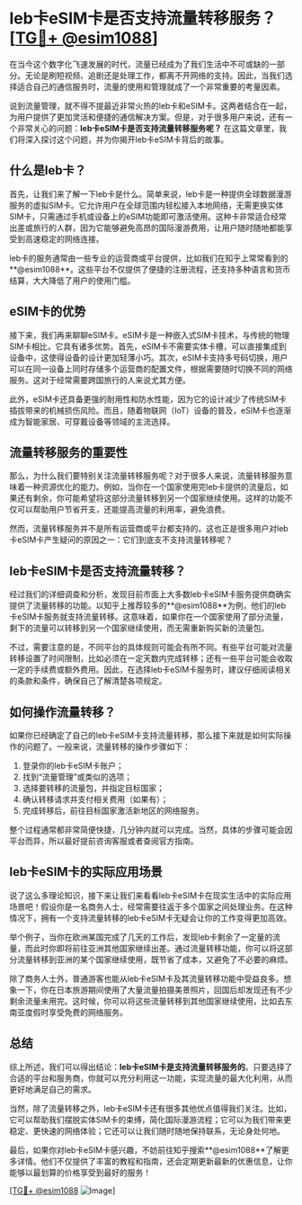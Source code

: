 # leb卡eSIM卡是否支持流量转移服务？[[TG💪+ @esim1088](https://t.me/s/esim1088)]

在当今这个数字化飞速发展的时代，流量已经成为了我们生活中不可或缺的一部分。无论是刷短视频、追剧还是处理工作，都离不开网络的支持。因此，当我们选择适合自己的通信服务时，流量的使用和管理就成了一个非常重要的考量因素。

说到流量管理，就不得不提最近非常火热的leb卡和eSIM卡。这两者结合在一起，为用户提供了更加灵活和便捷的通信解决方案。但是，对于很多用户来说，还有一个非常关心的问题：**leb卡eSIM卡是否支持流量转移服务呢？** 在这篇文章里，我们将深入探讨这个问题，并为你揭开leb卡eSIM卡背后的故事。

## 什么是leb卡？

首先，让我们来了解一下leb卡是什么。简单来说，leb卡是一种提供全球数据漫游服务的虚拟SIM卡。它允许用户在全球范围内轻松接入本地网络，无需更换实体SIM卡，只需通过手机或设备上的eSIM功能即可激活使用。这种卡非常适合经常出差或旅行的人群，因为它能够避免高昂的国际漫游费用，让用户随时随地都能享受到高速稳定的网络连接。

leb卡的服务通常由一些专业的运营商或平台提供，比如我们在知乎上常常看到的**@esim1088**。这些平台不仅提供了便捷的注册流程，还支持多种语言和货币结算，大大降低了用户的使用门槛。

## eSIM卡的优势

接下来，我们再来聊聊eSIM卡。eSIM卡是一种嵌入式SIM卡技术，与传统的物理SIM卡相比，它具有诸多优势。首先，eSIM卡不需要实体卡槽，可以直接集成到设备中，这使得设备的设计更加轻薄小巧。其次，eSIM卡支持多号码切换，用户可以在同一设备上同时存储多个运营商的配置文件，根据需要随时切换不同的网络服务。这对于经常需要跨国旅行的人来说尤其方便。

此外，eSIM卡还具备更强的耐用性和防水性能，因为它的设计减少了传统SIM卡插拔带来的机械损伤风险。而且，随着物联网（IoT）设备的普及，eSIM卡也逐渐成为智能家居、可穿戴设备等领域的主流选择。

## 流量转移服务的重要性

那么，为什么我们要特别关注流量转移服务呢？对于很多人来说，流量转移服务意味着一种资源优化的能力。例如，当你在一个国家使用完leb卡提供的流量后，如果还有剩余，你可能希望将这部分流量转移到另一个国家继续使用。这样的功能不仅可以帮助用户节省开支，还能提高流量的利用率，避免浪费。

然而，流量转移服务并不是所有运营商或平台都支持的。这也正是很多用户对leb卡eSIM卡产生疑问的原因之一：它们到底支不支持流量转移呢？

## leb卡eSIM卡是否支持流量转移？

经过我们的详细调查和分析，发现目前市面上大多数leb卡eSIM卡服务提供商确实提供了流量转移的功能。以知乎上推荐较多的**@esim1088**为例，他们的leb卡eSIM卡服务就支持流量转移。这意味着，如果你在一个国家使用了部分流量，剩下的流量可以转移到另一个国家继续使用，而无需重新购买新的流量包。

不过，需要注意的是，不同平台的具体规则可能会有所不同。有些平台可能对流量转移设置了时间限制，比如必须在一定天数内完成转移；还有一些平台可能会收取一定的手续费或额外费用。因此，在选择leb卡eSIM卡服务时，建议仔细阅读相关的条款和条件，确保自己了解清楚各项规定。

## 如何操作流量转移？

如果你已经确定了自己的leb卡eSIM卡支持流量转移，那么接下来就是如何实际操作的问题了。一般来说，流量转移的操作步骤如下：

1. 登录你的leb卡eSIM卡账户；
2. 找到“流量管理”或类似的选项；
3. 选择要转移的流量包，并指定目标国家；
4. 确认转移请求并支付相关费用（如果有）；
5. 完成转移后，前往目标国家激活新地区的网络服务。

整个过程通常都非常简便快捷，几分钟内就可以完成。当然，具体的步骤可能会因平台而异，所以最好提前咨询客服或者查阅官方指南。

## leb卡eSIM卡的实际应用场景

说了这么多理论知识，接下来让我们来看看leb卡eSIM卡在现实生活中的实际应用场景吧！假设你是一名商务人士，经常需要往返于多个国家之间处理业务。在这种情况下，拥有一个支持流量转移的leb卡eSIM卡无疑会让你的工作变得更加高效。

举个例子，当你在欧洲某国完成了几天的工作后，发现leb卡剩余了一定量的流量，而此时你即将前往亚洲其他国家继续出差。通过流量转移功能，你可以将这部分流量转移到亚洲的某个国家继续使用，既节省了成本，又避免了不必要的麻烦。

除了商务人士外，普通游客也能从leb卡eSIM卡及其流量转移功能中受益良多。想象一下，你在日本旅游期间使用了大量流量拍摄美景照片，回国后却发现还有不少剩余流量未用完。这时候，你可以将这些流量转移到其他国家继续使用，比如去东南亚度假时享受免费的网络服务。

## 总结

综上所述，我们可以得出结论：**leb卡eSIM卡是支持流量转移服务的**。只要选择了合适的平台和服务商，你就可以充分利用这一功能，实现流量的最大化利用，从而更好地满足自己的需求。

当然，除了流量转移之外，leb卡eSIM卡还有很多其他优点值得我们关注。比如，它可以帮助我们摆脱实体SIM卡的束缚，简化国际漫游流程；它可以为我们带来更稳定、更快速的网络体验；它还可以让我们随时随地保持联系，无论身处何地。

最后，如果你对leb卡eSIM卡感兴趣，不妨前往知乎搜索**@esim1088**了解更多详情。他们不仅提供了丰富的教程和指南，还会定期更新最新的优惠信息，让你能够以最划算的价格享受到最好的服务！

[[TG💪+ @esim1088](https://t.me/s/esim1088) ![Image](https://i.postimg.cc/4NQfJmqS/Snipaste-2025-05-13-00-14-12.png)]